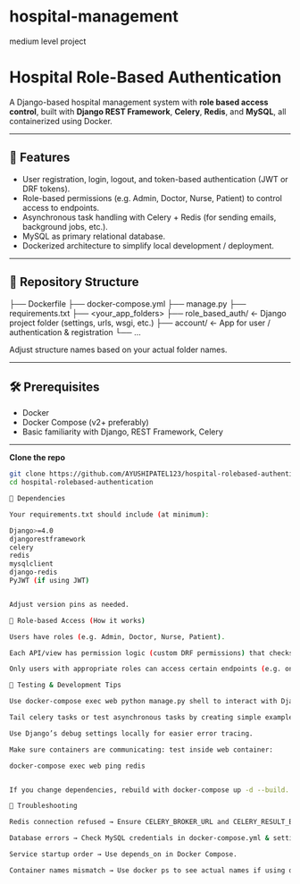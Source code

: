 # hospital-management
medium level project
# Hospital Role-Based Authentication

A Django-based hospital management system with **role based access control**, built with **Django REST Framework**, **Celery**, **Redis**, and **MySQL**, all containerized using Docker.

---

## 🏥 Features

- User registration, login, logout, and token-based authentication (JWT or DRF tokens).  
- Role-based permissions (e.g. Admin, Doctor, Nurse, Patient) to control access to endpoints.  
- Asynchronous task handling with Celery + Redis (for sending emails, background jobs, etc.).  
- MySQL as primary relational database.  
- Dockerized architecture to simplify local development / deployment.

---

## 📁 Repository Structure

├── Dockerfile
├── docker-compose.yml
├── manage.py
├── requirements.txt
├── <your_app_folders>
├── role_based_auth/ ← Django project folder (settings, urls, wsgi, etc.)
├── account/ ← App for user / authentication & registration
└── ...


Adjust structure names based on your actual folder names.

---

## 🛠️ Prerequisites

- Docker  
- Docker Compose (v2+ preferably)  
- Basic familiarity with Django, REST Framework, Celery  

---

**Clone the repo**

   ```bash
   git clone https://github.com/AYUSHIPATEL123/hospital-rolebased-authentication.git
   cd hospital-rolebased-authentication

🧰 Dependencies

Your requirements.txt should include (at minimum):

Django>=4.0
djangorestframework
celery
redis
mysqlclient
django-redis
PyJWT (if using JWT)


Adjust version pins as needed.

🔐 Role-based Access (How it works)

Users have roles (e.g. Admin, Doctor, Nurse, Patient).

Each API/view has permission logic (custom DRF permissions) that checks the user’s role.

Only users with appropriate roles can access certain endpoints (e.g. only Doctor role can see patient history, etc.).

🧪 Testing & Development Tips

Use docker-compose exec web python manage.py shell to interact with Django models.

Tail celery tasks or test asynchronous tasks by creating simple example tasks and invoking them.

Use Django’s debug settings locally for easier error tracing.

Make sure containers are communicating: test inside web container:

docker-compose exec web ping redis


If you change dependencies, rebuild with docker-compose up -d --build.

🧾 Troubleshooting

Redis connection refused → Ensure CELERY_BROKER_URL and CELERY_RESULT_BACKEND point to redis service, not 127.0.0.1.

Database errors → Check MySQL credentials in docker-compose.yml & settings.

Service startup order → Use depends_on in Docker Compose.

Container names mismatch → Use docker ps to see actual names if using docker exec.
